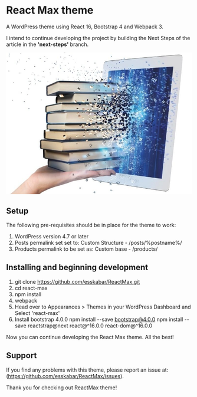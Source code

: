 # React Max theme
A WordPress theme using React 16, Bootstrap 4 and Webpack 3.

I intend to continue developing the project by building the Next Steps of the article in the **'next-steps'** branch.

![screenshot](screenshot.jpg)

Setup
-----

The following pre-requisites should be in place for the theme to work:

1. WordPress version 4.7 or later
2. Posts permalink set set to: Custom Structure - /posts/%postname%/
3. Products permalink to be set as: Custom base - /products/

Installing and beginning development
------------------------------------

1. git clone https://github.com/esskabar/ReactMax.git
2. cd react-max
3. npm install
4. webpack
5. Head over to Appearances > Themes in your WordPress Dashboard and Select 'react-max'
6. Install bootstrap 4.0.0
npm install --save bootstrap@4.0.0
npm install --save reactstrap@next react@^16.0.0 react-dom@^16.0.0


Now you can continue developing the React Max theme. All the best!

Support
-------

If you find any problems with this theme, please report an issue at:
(https://github.com/esskabar/ReactMax/issues).

Thank you for checking out ReactMax theme!